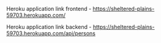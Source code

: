 Heroku application link frontend - https://sheltered-plains-59703.herokuapp.com/

Heroku application link backend - https://sheltered-plains-59703.herokuapp.com/api/persons
